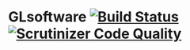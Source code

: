 # GLsoftware [![Build Status](https://scrutinizer-ci.com/g/BigBad/GLsoftware/badges/build.png?b=master)](https://scrutinizer-ci.com/g/BigBad/GLsoftware/build-status/master)  [![Scrutinizer Code Quality](https://scrutinizer-ci.com/g/BigBad/GLsoftware/badges/quality-score.png?b=master)](https://scrutinizer-ci.com/g/BigBad/GLsoftware/?branch=master)
